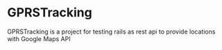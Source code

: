 GPRSTracking
============

GPRSTracking is a project for testing rails as rest api to provide locations with Google Maps API